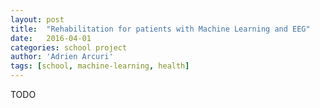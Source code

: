 ```yaml
---
layout: post
title:  "Rehabilitation for patients with Machine Learning and EEG"
date:   2016-04-01
categories: school project
author: 'Adrien Arcuri'
tags: [school, machine-learning, health]
---
```


TODO
